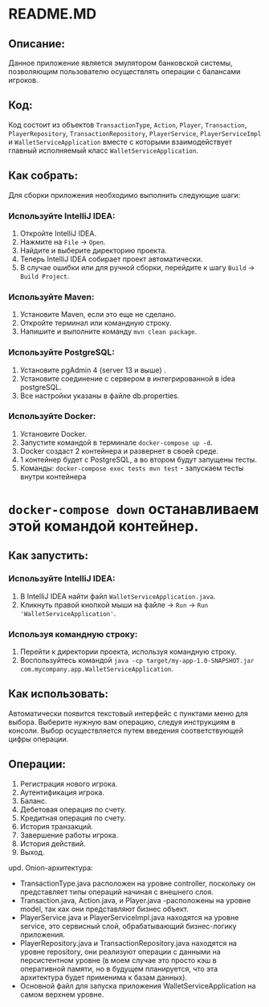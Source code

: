 # README.MD

## Описание:
Данное приложение является эмулятором банковской системы, позволяющим пользователю осуществлять операции с балансами игроков.

## Код:
Код состоит из объектов `TransactionType`, `Action`, `Player`, `Transaction`, `PlayerRepository`, `TransactionRepository`, `PlayerService`, `PlayerServiceImpl` и `WalletServiceApplication` вместе с которыми взаимодействует главный исполняемый класс `WalletServiceApplication`.

## Как собрать:

Для сборки приложения необходимо выполнить следующие шаги:

### Используйте IntelliJ IDEA:

1. Откройте IntelliJ IDEA.
2. Нажмите на `File` -> `Open`.
3. Найдите и выберите директорию проекта.
4. Теперь IntelliJ IDEA собирает проект автоматически.
5. В случае ошибки или для ручной сборки, перейдите к шагу `Build` -> `Build Project`.

### Используйте Maven:

1. Установите Maven, если это еще не сделано.
2. Откройте терминал или командную строку.
3. Напишите и выполните команду `mvn clean package`.

### Используйте PostgreSQL:
1. Установите pgAdmin 4 (server 13 и выше) .
2. Установите соединение с сервером в интегрированной в idea postgreSQL.
3. Все настройки указаны в файле db.properties.

### Используйте Docker:
1. Установите Docker.
2. Запустите командой в терминале `docker-compose up -d`. 
3. Docker создаст 2 контейнера и развернет в своей среде.
4. 1 контейнер будет с PostgreSQL, а во втором будут запущены тесты.
5. Команды: `docker-compose exec tests mvn test` - запускаем тесты внутри контейнера
# `docker-compose down` останавливаем этой командой контейнер.

## Как запустить:

### Используйте IntelliJ IDEA:

1. В IntelliJ IDEA найти файл `WalletServiceApplication.java`.
2. Кликнуть правой кнопкой мыши на файле -> `Run` -> `Run 'WalletServiceApplication'`.

### Используя командную строку:

1. Перейти к директории проекта, используя командную строку.
2. Воспользуйтесь командой `java -cp target/my-app-1.0-SNAPSHOT.jar com.mycompany.app.WalletServiceApplication`.

## Как использовать:

Автоматически появится текстовый интерфейс с пунктами меню для выбора. Выберите нужную вам операцию, следуя инструкциям в консоли. Выбор осуществляется путем введения соответствующей цифры операции.


## Операции:

1. Регистрация нового игрока.
2. Аутентификация игрока.
3. Баланс.
4. Дебетовая операция по счету.
5. Кредитная операция по счету.
6. История транзакций.
7. Завершение работы игрока.
8. История действий.
9. Выход.

upd. Onion-архитектура:
* TransactionType.java расположен на уровне controller, поскольку он представляет типы операций начиная с внешнего слоя.
* Transaction.java, Action.java, и Player.java -расположены на уровне model, так как они представляют бизнес объект.
* PlayerService.java и PlayerServiceImpl.java находятся на уровне service, это сервисный слой, обрабатывающий 
  бизнес-логику приложения.
* PlayerRepository.java и TransactionRepository.java находятся на уровне repository, они реализуют операции с данными 
  на персистентном уровне (в моем случае это просто кэш в оперативной памяти, но в будущем планируется, 
  что эта архитектура будет применима к базам данных).
* Основной файл для запуска приложения WalletServiceApplication на самом верхнем уровне.